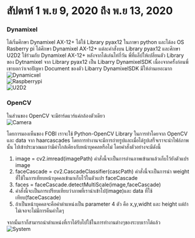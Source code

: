 # สัปดาห์ 1 พ.ย 9, 2020 ถึง พ.ย 13, 2020  
### Dynamixel
ได้เริ่มศึกษา Dynamixel AX-12+ ได้ใช้ Library pyax12 ในภาษา python และได้ลง OS Rasberry pi ได้ศึกษา Dynamixel AX-12+ แต่ละคำสั่งบน Library pyax12 และศึกษา U2D2 ใช้ร่วมกับ Dynamixel AX-12+ หลังจากได้เล่นไท่กี่วัน พี่ที่แล็ปให้เปลี่ยนตัว Library ของ Dytnamixel จาก Library pyax12 เป็น Libarry DynamixelSDK เนื่องจากครั้งก่อนพี่เขาบอกว่าเจอปัญหา Document ของตัว Libarry DynamixelSDK มีให้อ่านเยอะมาก   
![Dynamicxel](https://user-images.githubusercontent.com/65691345/110531681-72e56300-814e-11eb-90ae-605311880719.jpg)  
![Raspberrypi](https://user-images.githubusercontent.com/65691345/110531684-737df980-814e-11eb-9c4c-1402dca0e141.jpg)  
![U2D2](https://user-images.githubusercontent.com/65691345/110531668-6f51dc00-814e-11eb-8d1e-13e9499c181f.PNG)  
### OpenCV
ในส่วนของ OpenCV จะมีฮาร์ดแวร์แค่กล้องตัวเดียว  
![Camera](https://user-images.githubusercontent.com/65691345/110531680-724ccc80-814e-11eb-821e-cec329755c4c.jpg)

โดยการมองเห็นของ FOBI เราจะใช้ Python-OpenCV Library ในการทำโดยจาก OpenCV และ data จาก haarcascades โดยการทำงานจะมีการถ่ายรูปและเมื่อได้รูปเสร็จเราจะนำไฟล์ภาพนั้น ไปเข้าประมวณผลว่ามีค่าใกล้เคียงกับหน้าบุคคลหรือไม่ โดยคำสั่งตัวอย่างจะมีดังนี้  

1. image = cv2.imread(imagePath) คำสั่งนี้จะเป็นการอ่านภาพเข้ามาแล้วเก็บไว้ยังตัวแปร image  
2. faceCascade = cv2.CascadeClassifier(cascPath) คำสั่งนี้จะเป็นการนำ weight ที่ใช้ในการเทียบหน้าบุคคลเข้ามาเก็บไว้ในตัวแปร faceCascade  
3. faces = faceCascade.detectMultiScale(image,faceCascade)  
4. คำสั่งนี้จะเป็นการเปรียบเทียบว่าภาพที่เรานำเข้าไป(image)และ data ที่ใช้เทียบ(faceCascade)  
5. ถ้าเป็นหน้าบุคคลจะคือค่าตำแหน่งเป็น parameter 4 ตัว คือ x,y,widht และ height แต่ถ้าไม่เจอจะไม่มีการคืนค่าใดๆ  
 
จากนั้นเราก็สามารถนำตำแหน่งที่เราได้รับไปใช้ในการทำงานต่างๆของระบบเราได้แล้ว  
![System](https://user-images.githubusercontent.com/65691345/110531683-737df980-814e-11eb-86c2-42a6d7be38ed.PNG)
